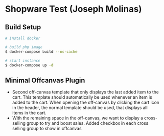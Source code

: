 # Shopware Test (Joseph Molinas)

## Build Setup

```bash
# install docker

# build php image
$ docker-compose build --no-cache

# start instance
$ docker-compose up -d
```

## Minimal Offcanvas Plugin
* Second off-canvas template that only displays the last added item to the cart. This template should automatically be used whenever an item is added to the cart.
When opening the off-canvas by clicking the cart icon in the header, the normal template should be used, that displays all items in the cart.
* With the remaining space in the off-canvas, we want to display a cross-selling group to try and boost sales. Added checkbox in each cross selling group to show in offcanvas